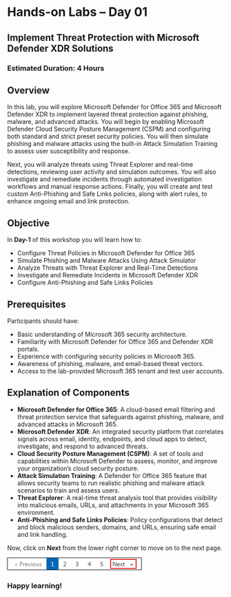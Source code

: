 # Hands-on Labs – Day 01

## Implement Threat Protection with Microsoft Defender XDR Solutions

### Estimated Duration: 4 Hours

## Overview

In this lab, you will explore Microsoft Defender for Office 365 and Microsoft Defender XDR to implement layered threat protection against phishing, malware, and advanced attacks. You will begin by enabling Microsoft Defender Cloud Security Posture Management (CSPM) and configuring both standard and strict preset security policies. You will then simulate phishing and malware attacks using the built-in Attack Simulation Training to assess user susceptibility and response. 

Next, you will analyze threats using Threat Explorer and real-time detections, reviewing user activity and simulation outcomes. You will also investigate and remediate incidents through automated investigation workflows and manual response actions. Finally, you will create and test custom Anti-Phishing and Safe Links policies, along with alert rules, to enhance ongoing email and link protection.

## Objective

In **Day-1** of this workshop you will learn how to:

- Configure Threat Policies in Microsoft Defender for Office 365
- Simulate Phishing and Malware Attacks Using Attack Simulator
- Analyze Threats with Threat Explorer and Real-Time Detections
- Investigate and Remediate Incidents in Microsoft Defender XDR
- Configure Anti-Phishing and Safe Links Policies

## Prerequisites

Participants should have:

- Basic understanding of Microsoft 365 security architecture.
- Familiarity with Microsoft Defender for Office 365 and Defender XDR portals.
- Experience with configuring security policies in Microsoft 365.
- Awareness of phishing, malware, and email-based threat vectors.
- Access to the lab-provided Microsoft 365 tenant and test user accounts.

## Explanation of Components

- **Microsoft Defender for Office 365**: A cloud-based email filtering and threat protection service that safeguards against phishing, malware, and advanced attacks in Microsoft 365.
- **Microsoft Defender XDR**: An integrated security platform that correlates signals across email, identity, endpoints, and cloud apps to detect, investigate, and respond to advanced threats.
- **Cloud Security Posture Management (CSPM)**: A set of tools and capabilities within Microsoft Defender to assess, monitor, and improve your organization’s cloud security posture.
- **Attack Simulation Training**: A Defender for Office 365 feature that allows security teams to run realistic phishing and malware attack scenarios to train and assess users.
- **Threat Explorer**: A real-time threat analysis tool that provides visibility into malicious emails, URLs, and attachments in your Microsoft 365 environment.
- **Anti-Phishing and Safe Links Policies**: Policy configurations that detect and block malicious senders, domains, and URLs, ensuring safe email and link handling.

Now, click on **Next** from the lower right corner to move on to the next page.
 
  ![Start Your Azure Journey](../media/rd_gs_1_9.png)

### Happy learning!
